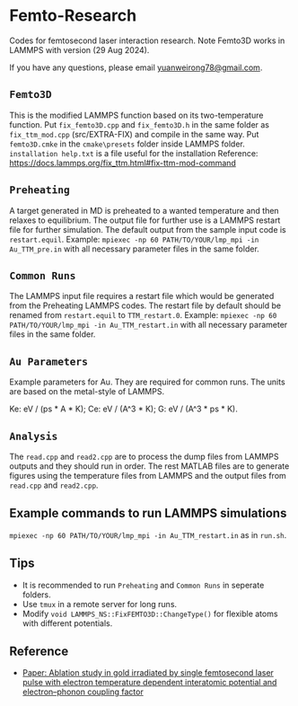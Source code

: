 # Femto-Research
Codes for femtosecond laser interaction research. Note Femto3D works in LAMMPS with version (29 Aug 2024).

If you have any questions, please email yuanweirong78@gmail.com.

## `Femto3D`
This is the modified LAMMPS function based on its two-temperature function. Put `fix_femto3D.cpp` and `fix_femto3D.h` in the same folder as `fix_ttm_mod.cpp` (src/EXTRA-FIX) and compile in the same way. Put `femto3D.cmke` in the `cmake\presets` folder inside LAMMPS folder. `installation help.txt` is a file useful for the installation Reference: https://docs.lammps.org/fix_ttm.html#fix-ttm-mod-command

## `Preheating`
A target generated in MD is preheated to a wanted temperature and then relaxes to equilibrium. The output file for further use is a LAMMPS restart file for further simulation. The default output from the sample input code is `restart.equil`. Example: `mpiexec -np 60 PATH/TO/YOUR/lmp_mpi -in Au_TTM_pre.in` with all necessary parameter files in the same folder.

## `Common Runs`
The LAMMPS input file requires a restart file which would be generated from the Preheating LAMMPS codes. The restart file by default should be renamed from `restart.equil` to `TTM_restart.0`. Example: `mpiexec -np 60 PATH/TO/YOUR/lmp_mpi -in Au_TTM_restart.in` with all necessary parameter files in the same folder.

## `Au Parameters`
Example parameters for Au. They are required for common runs. The units are based on the metal-style of LAMMPS.

Ke: eV / (ps * A * K); Ce: eV / (A^3 * K); G: eV / (A^3 * ps * K).

## `Analysis`
The `read.cpp` and `read2.cpp` are to process the dump files from LAMMPS outputs and they should run in order. The rest MATLAB files are to generate figures using the temperature files from LAMMPS and the output files from `read.cpp` and `read2.cpp`.

## Example commands to run LAMMPS simulations
`mpiexec -np 60 PATH/TO/YOUR/lmp_mpi -in Au_TTM_restart.in` as in `run.sh`.

## Tips
- It is recommended to run `Preheating` and `Common Runs` in seperate folders.
- Use `tmux` in a remote server for long runs.
- Modify `void LAMMPS_NS::FixFEMTO3D::ChangeType()` for flexible atoms with different potentials.

## Reference
- [Paper: Ablation study in gold irradiated by single femtosecond laser pulse with electron temperature dependent interatomic potential and electron–phonon coupling factor](https://iopscience.iop.org/article/10.1088/1555-6611/abdcb8/meta)
